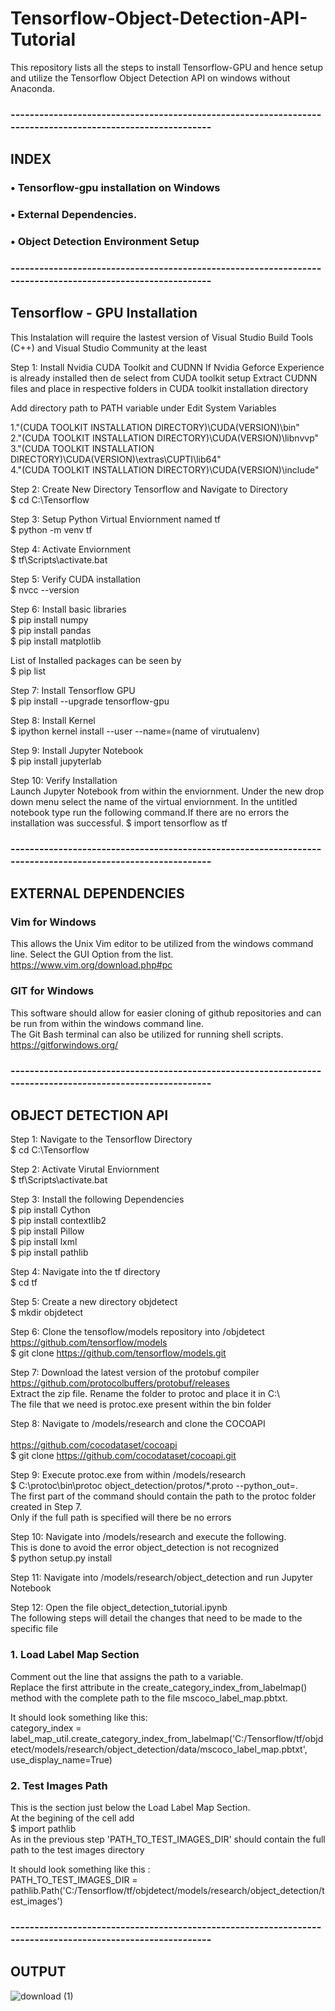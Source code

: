 # Tensorflow-Object-Detection-API-Tutorial
This repository lists all the steps to install Tensorflow-GPU and hence setup and utilize the Tensorflow Object Detection API on windows without Anaconda.

### -----------------------------------------------------------------------------------------------------------

## INDEX
### •	Tensorflow-gpu installation on Windows 
### •	External Dependencies.
### •	Object Detection Environment Setup

### -----------------------------------------------------------------------------------------------------------

## Tensorflow - GPU Installation 
This Instalation will require the lastest version of Visual Studio Build Tools (C++) and Visual Studio Community at the least

Step 1: Install Nvidia CUDA Toolkit and CUDNN
If Nvidia Geforce Experience is already installed then de select from CUDA toolkit setup
Extract CUDNN files and place in respective folders in CUDA toolkit installation directory

Add directory path to PATH variable under Edit System Variables

1."(CUDA TOOLKIT INSTALLATION DIRECTORY)\CUDA\(VERSION)\bin" <br />
2."(CUDA TOOLKIT INSTALLATION DIRECTORY)\CUDA\(VERSION)\libnvvp" <br />
3."(CUDA TOOLKIT INSTALLATION DIRECTORY)\CUDA\(VERSION)\extras\CUPTI\lib64" <br />
4."(CUDA TOOLKIT INSTALLATION DIRECTORY)\CUDA\(VERSION)\include" <br />

Step 2: Create New Directory Tensorflow and Navigate to Directory <br />
$ cd C:\Tensorflow

Step 3: Setup Python Virtual Enviornment named tf <br />
$ python -m venv tf

Step 4: Activate Enviornment <br />
$ tf\Scripts\activate.bat

Step 5: Verify CUDA installation <br />
$ nvcc --version

Step 6: Install basic libraries <br />
$ pip install numpy <br />
$ pip install pandas <br />
$ pip install matplotlib <br />

List of Installed packages can be seen by <br />
$ pip list

Step 7: Install Tensorflow GPU <br />
$ pip install --upgrade tensorflow-gpu

Step 8: Install Kernel <br />
$ ipython kernel install --user --name=(name of virutualenv)

Step 9: Install Jupyter Notebook <br />
$ pip install jupyterlab

Step 10: Verify Installation <br />
Launch Jupyter Notebook from within the enviornment. Under the new drop down menu select the name of the virtual enviornment.
In the untitled notebook type run the following command.If there are no errors the installation was successful.
$ import tensorflow as tf

### -----------------------------------------------------------------------------------------------------------

## EXTERNAL DEPENDENCIES 

### Vim for Windows
This allows the Unix Vim editor to be utilized from the windows command line. Select the GUI Option from the list. <br />
https://www.vim.org/download.php#pc

### GIT for Windows
This software should allow for easier cloning of github repositories and can be run from within the windows command line. <br />
The Git Bash terminal can also be utilized for running shell scripts. <br />
https://gitforwindows.org/

### -----------------------------------------------------------------------------------------------------------

## OBJECT DETECTION API 

Step 1: Navigate to the Tensorflow Directory <br />
$ cd C:\Tensorflow

Step 2: Activate Virutal Enviornment <br />
$ tf\Scripts\activate.bat

Step 3: Install the following Dependencies <br />
$ pip install Cython <br />
$ pip install contextlib2 <br />
$ pip install Pillow <br />
$ pip install lxml <br />
$ pip install pathlib

Step 4: Navigate into the tf directory <br />
$ cd tf

Step 5: Create a new directory objdetect <br />
$ mkdir objdetect

Step 6: Clone the tensoflow/models repository into /objdetect <br /> 
https://github.com/tensorflow/models <br />
$ git clone https://github.com/tensorflow/models.git

Step 7: Download the latest version of the protobuf compiler <br />
https://github.com/protocolbuffers/protobuf/releases <br />
Extract the zip file. Rename the folder to protoc and place it in C:\ <br />
The file that we need is protoc.exe present within the bin folder

Step 8: Navigate to /models/research and clone the COCOAPI <br />  
https://github.com/cocodataset/cocoapi <br />
$ git clone https://github.com/cocodataset/cocoapi.git

Step 9: Execute protoc.exe from within /models/research <br />
$ C:\protoc\bin\protoc object_detection/protos/*.proto --python_out=.
<br />
The first part of the command should contain the path to the protoc folder created in Step 7. <br />
Only if the full path is specified will there be no errors

Step 10: Navigate into /models/research and execute the following. <br />
This is done to avoid the error object_detection is not recognized <br />
$ python setup.py install

Step 11: Navigate into /models/research/object_detection and run Jupyter Notebook <br />

Step 12: Open the file object_detection_tutorial.ipynb <br />
The following steps will detail the changes that need to be made to the specific file <br />

### 1. Load Label Map Section
Comment out the line that assigns the path to a variable. <br />
Replace the first attribute in the create_category_index_from_labelmap() method with the complete path to the file mscoco_label_map.pbtxt.

It should look something like this: <br />
category_index = label_map_util.create_category_index_from_labelmap('C:/Tensorflow/tf/objdetect/models/research/object_detection/data/mscoco_label_map.pbtxt', use_display_name=True)

### 2. Test Images Path
This is the section just below the Load Label Map Section. <br />
At the begining of the cell add <br />
$ import pathlib <br />
As in the previous step 'PATH_TO_TEST_IMAGES_DIR' should contain the full path to the test images directory <br />

It should look something like this : <br />
PATH_TO_TEST_IMAGES_DIR = pathlib.Path('C:/Tensorflow/tf/objdetect/models/research/object_detection/test_images')

### -----------------------------------------------------------------------------------------------------------

## OUTPUT

![download (1)](https://user-images.githubusercontent.com/40848327/75218850-45d34600-57c1-11ea-829d-8fa9d1026c8b.png)
